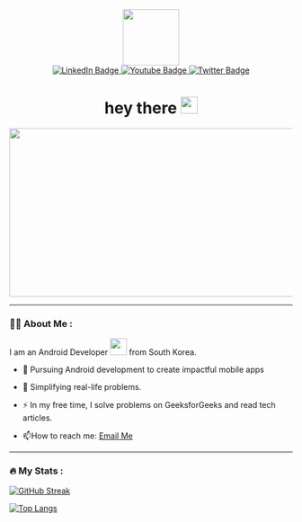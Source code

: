 <div id="header" align="center">
  <img src="https://media.giphy.com/media/M9gbBd9nbDrOTu1Mqx/giphy.gif" width="100"/>
  <div id="badges">
  <a href="your-linkedin-URL">
    <img src="https://img.shields.io/badge/LinkedIn-blue?style=for-the-badge&logo=linkedin&logoColor=white" alt="LinkedIn Badge"/>
  </a>
  <a href="your-youtube-URL">
    <img src="https://img.shields.io/badge/YouTube-red?style=for-the-badge&logo=youtube&logoColor=white" alt="Youtube Badge"/>
  </a>
  <a href="your-twitter-URL">
    <img src="https://img.shields.io/badge/Twitter-blue?style=for-the-badge&logo=twitter&logoColor=white" alt="Twitter Badge"/>
  </a>
</div>
  <img src="https://komarev.com/ghpvc/?username=your-github-username&style=flat-square&color=blue" alt=""/>
  <h1>
  hey there
  <img src="https://media.giphy.com/media/hvRJCLFzcasrR4ia7z/giphy.gif" width="30px"/>
</h1>
  <div align="center">
  <img src="https://media.giphy.com/media/dWesBcTLavkZuG35MI/giphy.gif" width="600" height="300"/>
</div>

</div>

  ---

### :woman_technologist: About Me :
I am an Android Developer <img src="https://media.giphy.com/media/WUlplcMpOCEmTGBtBW/giphy.gif" width="30"> from South Korea.
- :telescope: Pursuing Android development to create impactful mobile apps

- :seedling: Simplifying real-life problems.

- :zap: In my free time, I solve problems on GeeksforGeeks and read tech articles.

- :mailbox:How to reach me: <a href="mailto:joh99111@gmail.com">Email Me</a>



---

### :fire: My Stats :

[![GitHub Streak](http://github-readme-streak-stats.herokuapp.com?user=joh9911&theme=dark&background=000000)](https://git.io/streak-stats)

[![Top Langs](https://github-readme-stats.vercel.app/api/top-langs/?username=joh9911&layout=compact&theme=vision-friendly-dark)](https://github.com/anuraghazra/github-readme-stats)





